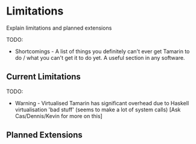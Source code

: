 Limitations
===========

Explain limitations and planned extensions


TODO:
  * Shortcomings - A list of things you definitely can't ever get Tamarin to
    do / what you can't get it to do yet. A useful section in any software.


Current Limitations
-------------------

TODO:
  * Warning - Virtualised Tamarin has significant overhead due to Haskell
    virtualisation 'bad stuff' (seems to make a lot of system calls) [Ask Cas/Dennis/Kevin for more on this]



Planned Extensions
------------------
